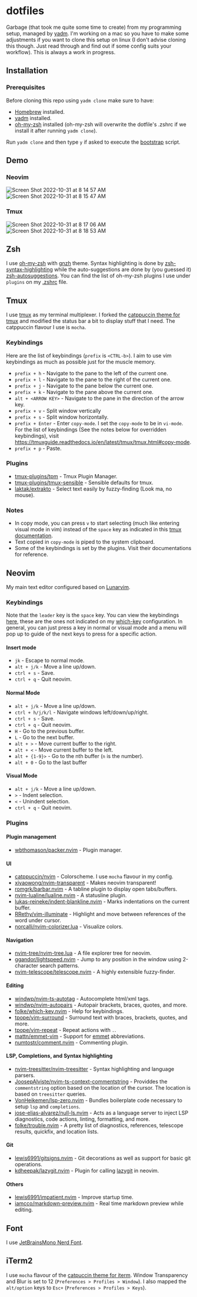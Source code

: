# dotfiles

Garbage (that took me quite some time to create) from my programming setup, managed by [yadm](yadm.io). I'm working on a mac so you have to make some adjustments if you want to clone this setup on linux (I don't advise cloning this though. Just read through and find out if some config suits your workflow). This is always a work in progress.

## Installation
### Prerequisites
Before cloning this repo using `yadm clone` make sure to have:

* [Homebrew](https://brew.sh/) installed.
* [yadm](http://localhost:8146/page/yadm.io) installed.
* [oh-my-zsh](https://ohmyz.sh/#install) installed (oh-my-zsh will overwrite the dotfile's .zshrc if we install it after running `yadm clone`).

Run `yadm clone` and then type `y` if asked to execute the [bootstrap](https://github.com/danjvarela/dotfiles/blob/master/.config/yadm/bootstrap) script.

## Demo
### Neovim
![Screen Shot 2022-10-31 at 8 14 57 AM](https://user-images.githubusercontent.com/55782256/198908965-e9bca836-f00a-45d7-bb9d-ef9bebbdedb2.png)
![Screen Shot 2022-10-31 at 8 15 47 AM](https://user-images.githubusercontent.com/55782256/198908983-295a2ad6-b54f-4682-8882-406df772d72c.png)

### Tmux
![Screen Shot 2022-10-31 at 8 17 06 AM](https://user-images.githubusercontent.com/55782256/198909048-14ec55e8-c7b9-451a-8c13-927e4a07e759.png)
![Screen Shot 2022-10-31 at 8 18 53 AM](https://user-images.githubusercontent.com/55782256/198909133-f760589d-883b-4d3a-9efc-c64d0156ea8f.png)

## Zsh
I use [oh-my-zsh](https://ohmyz.sh/) with [gnzh](https://github.com/ohmyzsh/ohmyzsh/wiki/Themes#gnzh) theme. Syntax highlighting is done by [zsh-syntax-highlighting](https://github.com/zsh-users/zsh-syntax-highlighting) while the auto-suggestions are done by (you guessed it) [zsh-autosuggestions](https://github.com/zsh-users/zsh-autosuggestions). You can find the list of oh-my-zsh plugins I use under `plugins` on my [.zshrc](https://github.com/danjvarela/dotfiles/blob/master/.zshrc) file.

## Tmux
I use [tmux](https://github.com/tmux/tmux) as my terminal multiplexer. I forked the [catppuccin theme for tmux](https://github.com/catppuccin/tmux) and modified the status bar a bit to display stuff that I need. The catppuccin flavour I use is `mocha`.

### Keybindings
Here are the list of keybindings (`prefix` is `<CTRL-b>`). I aim to use vim keybindings as much as possible just for the muscle memory.

* `prefix + h` - Navigate to the pane to the left of the current one.
* `prefix + l` - Navigate to the pane to the right of the current one.
* `prefix + j` - Navigate to the pane below the current one.
* `prefix + k` - Navigate to the pane above the current one.
* `alt + <ARROW KEY>` - Navigate to the pane in the direction of the arrow key.
* `prefix + v` - Split window vertically
* `prefix + s` - Split window horizontally.
* `prefix + Enter` - Enter `copy-mode`. I set the `copy-mode` to be in `vi-mode`. For the list of keybindings (See the notes below for overridden keybindings), visit https://tmuxguide.readthedocs.io/en/latest/tmux/tmux.html#copy-mode.
* `prefix + p` - Paste.

### Plugins
* [tmux-plugins/tpm](https://github.com/tmux-plugins/tpm) - Tmux Plugin Manager.
* [tmux-plugins/tmux-sensible](https://github.com/tmux-plugins/tmux-sensible) - Sensible defaults for tmux.
* [laktak/extrakto](https://github.com/laktak/extrakto) - Select text easily by fuzzy-finding (Look ma, no mouse).

### Notes
* In copy mode, you can press `v` to start selecting (much like entering visual mode in vim) instead of the `space` key as indicated in this [tmux documentation](https://tmuxguide.readthedocs.io/).
* Text copied in `copy-mode` is piped to the system clipboard.
* Some of the keybindings is set by the plugins. Visit their documentations for reference.

## Neovim
My main text editor configured based on [Lunarvim](https://www.lunarvim.org/).

### Keybindings
Note that the `leader` key is the `space` key. You can view the keybindings [here](https://github.com/danjvarela/dotfiles/blob/master/.config/nvim/lua/dan/keybindings.lua), these are the ones not indicated on my [which-key](https://github.com/danjvarela/dotfiles/blob/master/.config/nvim/lua/dan/plugin_configs/whichkey.lua) configuration. In general, you can just press a key in normal or visual mode and a menu will pop up to guide of the next keys to press for a specific action.

#### Insert mode
* `jk` - Escape to normal mode.
* `alt + j/k` - Move a line up/down.
* `ctrl + s` - Save.
* `ctrl + q` - Quit neovim.

#### Normal Mode
* `alt + j/k` - Move a line up/down.
* `ctrl + h/j/k/l` - Navigate windows left/down/up/right.
* `ctrl + s` - Save.
* `ctrl + q` - Quit neovim.
* `H` - Go to the previous buffer.
* `L` - Go to the next buffer.
* `alt + >` - Move current buffer to the right.
* `alt + <` - Move current buffer to the left.
* `alt + {1-9}>` - Go to the nth buffer (`n` is the number).
* `alt + 0` - Go to the last buffer

#### Visual Mode
* `alt + j/k` - Move a line up/down.
* `>` - Indent selection.
* `<` - Unindent selection.
* `ctrl + q` - Quit neovim.

### Plugins

#### Plugin management
* [wbthomason/packer.nvim](https://github.com/wbthomason/packer.nvim) - Plugin manager.

#### UI
* [catppuccin/nvim](https://github.com/catppuccin/nvim) - Colorscheme. I use `mocha` flavour in my config.
* [xiyaowong/nvim-transparent](https://github.com/xiyaowong/nvim-transparent) - Makes neovim transparent!
* [romgrk/barbar.nvim](https://github.com/romgrk/barbar.nvim) - A tabline plugin to display open tabs/buffers.
* [nvim-lualine/lualine.nvim](https://github.com/nvim-lualine/lualine.nvim) - A statusline plugin.
* [lukas-reineke/indent-blankline.nvim](https://github.com/lukas-reineke/indent-blankline.nvim) - Marks indentations on the current buffer.
* [RRethy/vim-illuminate](https://github.com/RRethy/vim-illuminate) - Highlight and move between references of the word under cursor.
* [norcalli/nvim-colorizer.lua](https://github.com/norcalli/nvim-colorizer.lua) - Visualize colors.

#### Navigation
* [nvim-tree/nvim-tree.lua](https://github.com/nvim-tree/nvim-tree.lua) - A file explorer tree for neovim.
* [ggandor/lightspeed.nvim](https://github.com/ggandor/lightspeed.nvim) - Jump to any position in the window using 2-character search patterns.
* [nvim-telescope/telescope.nvim](https://github.com/nvim-telescope/telescope.nvim) - A highly extensible fuzzy-finder.

#### Editing
* [windwp/nvim-ts-autotag](https://github.com/windwp/nvim-ts-autotag) - Autocomplete html/xml tags.
* [windwp/nvim-autopairs](https://github.com/windwp/nvim-autopairs) - Autopair brackets, braces, quotes, and more.
* [folke/which-key.nvim](https://github.com/folke/which-key.nvim) - Help for keybindings.
* [tpope/vim-surround](https://github.com/tpope/vim-surround) - Surround text with braces, brackets, quotes, and more.
* [tpope/vim-repeat](https://github.com/tpope/vim-repeat) - Repeat actions with `.`.
* [mattn/emmet-vim](https://github.com/mattn/emmet-vim) - Support for [emmet](https://emmet.io/) abbreviations.
* [numtostr/comment.nvim](https://github.com/numToStr/Comment.nvim) - Commenting plugin.

#### LSP, Completions, and Syntax highlighting
* [nvim-treesitter/nvim-treesitter](https://github.com/nvim-treesitter/nvim-treesitter) - Syntax highlighting and language parsers.
* [JoosepAlviste/nvim-ts-context-commentstring](https://github.com/JoosepAlviste/nvim-ts-context-commentstring) - Providdes the `commentstring` option based on the location of the cursor. The location is based on `treesitter` queries.
* [VonHeikemen/lsp-zero.nvim](https://github.com/VonHeikemen/lsp-zero.nvim) - Bundles boilerplate code necessary to setup `lsp` and `completions`.
* [jose-elias-alvarez/null-ls.nvim](https://github.com/jose-elias-alvarez/null-ls.nvim) - Acts as a language server to inject LSP diagnostics, code actions, linting, formatting, and more.
* [folke/trouble.nvim](https://github.com/folke/trouble.nvim) - A pretty list of diagnostics, references, telescope results, quickfix, and location lists.

#### Git
* [lewis6991/gitsigns.nvim](https://github.com/lewis6991/gitsigns.nvim) - Git decorations as well as support for basic git operations.
* [kdheepak/lazygit.nvim](https://github.com/kdheepak/lazygit.nvi) - Plugin for calling [lazygit](https://github.com/jesseduffield/lazygit) in neovim.

#### Others
* [lewis6991/impatient.nvim](https://github.com/lewis6991/impatient.nvim) - Improve startup time.
* [iamcco/markdown-preview.nvim](https://github.com/iamcco/markdown-preview.nvim) - Real time markdown preview while editing.

## Font
I use [JetBrainsMono Nerd Font](https://www.nerdfonts.com/font-downloads).

## iTerm2
I use `mocha` flavour of the [catpuccin theme for iterm](https://github.com/catppuccin/iterm). Window Transparency and Blur is set to 12 (`Preferences > Profiles > Window`). I also mapped the `alt/option` keys to `Esc+` (`Preferences > Profiles > Keys`).
